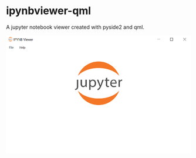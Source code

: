 # ipynbviewer-qml

A jupyter notebook viewer created with pyside2 and qml.

![screenshot](screenshot.png)